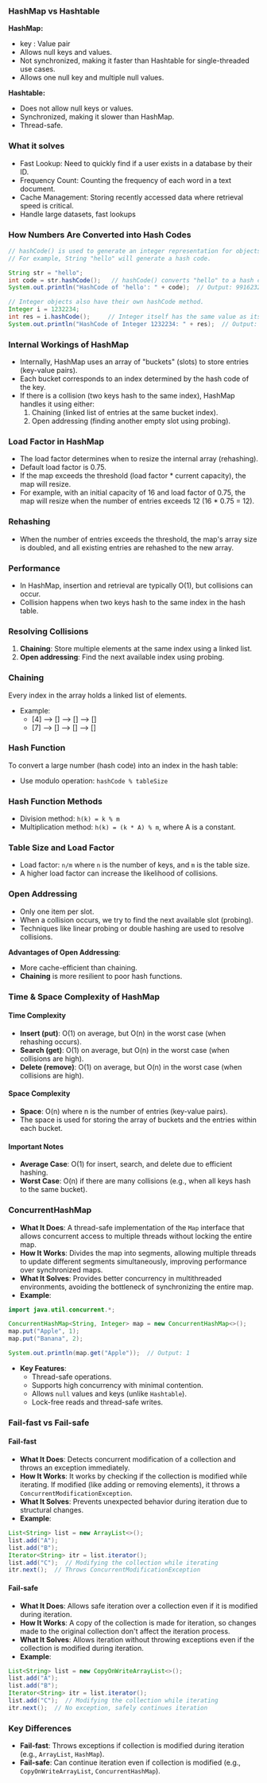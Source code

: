 ### **HashMap vs Hashtable**

**HashMap:**
- key : Value pair
- Allows null keys and values.
- Not synchronized, making it faster than Hashtable for single-threaded use cases.
- Allows one null key and multiple null values.

**Hashtable:**
- Does not allow null keys or values.
- Synchronized, making it slower than HashMap.
- Thread-safe.

### **What it solves**
- Fast Lookup: Need to quickly find if a user exists in a database by their ID.
- Frequency Count: Counting the frequency of each word in a text document.
- Cache Management: Storing recently accessed data where retrieval speed is critical.
- Handle large datasets, fast lookups

### **How Numbers Are Converted into Hash Codes**

```java
// hashCode() is used to generate an integer representation for objects.
// For example, String "hello" will generate a hash code.

String str = "hello";
int code = str.hashCode();   // hashCode() converts "hello" to a hash code integer.
System.out.println("HashCode of 'hello': " + code);  // Output: 99162322

// Integer objects also have their own hashCode method.
Integer i = 1232234;
int res = i.hashCode();     // Integer itself has the same value as its hash code.
System.out.println("HashCode of Integer 1232234: " + res);  // Output: 1232234
```

### **Internal Workings of HashMap**
- Internally, HashMap uses an array of "buckets" (slots) to store entries (key-value pairs).
- Each bucket corresponds to an index determined by the hash code of the key.
- If there is a collision (two keys hash to the same index), HashMap handles it using either:
  1. Chaining (linked list of entries at the same bucket index).
  2. Open addressing (finding another empty slot using probing).

### **Load Factor in HashMap**
- The load factor determines when to resize the internal array (rehashing).
- Default load factor is 0.75.
- If the map exceeds the threshold (load factor * current capacity), the map will resize.
- For example, with an initial capacity of 16 and load factor of 0.75, the map will resize when the number of entries exceeds 12 (16 * 0.75 = 12).

### **Rehashing**
- When the number of entries exceeds the threshold, the map's array size is doubled, and all existing entries are rehashed to the new array.

### **Performance**
- In HashMap, insertion and retrieval are typically O(1), but collisions can occur.
- Collision happens when two keys hash to the same index in the hash table.

### **Resolving Collisions**
1. **Chaining**: Store multiple elements at the same index using a linked list.
2. **Open addressing**: Find the next available index using probing.

### **Chaining**
Every index in the array holds a linked list of elements.
- Example:
  - [4] --> [] --> [] --> []
  - [7] --> [] --> [] --> []

### **Hash Function**
To convert a large number (hash code) into an index in the hash table:
- Use modulo operation: `hashCode % tableSize`

### **Hash Function Methods**
- Division method: `h(k) = k % m`
- Multiplication method: `h(k) = (k * A) % m`, where A is a constant.

### **Table Size and Load Factor**
- Load factor: `n/m` where `n` is the number of keys, and `m` is the table size.
- A higher load factor can increase the likelihood of collisions.

### **Open Addressing**
- Only one item per slot.
- When a collision occurs, we try to find the next available slot (probing).
- Techniques like linear probing or double hashing are used to resolve collisions.

**Advantages of Open Addressing**:
- More cache-efficient than chaining.
- **Chaining** is more resilient to poor hash functions.

### **Time & Space Complexity of HashMap**

#### **Time Complexity**
- **Insert (put)**: O(1) on average, but O(n) in the worst case (when rehashing occurs).
- **Search (get)**: O(1) on average, but O(n) in the worst case (when collisions are high).
- **Delete (remove)**: O(1) on average, but O(n) in the worst case (when collisions are high).

#### **Space Complexity**
- **Space**: O(n) where n is the number of entries (key-value pairs).
- The space is used for storing the array of buckets and the entries within each bucket.

#### **Important Notes**
- **Average Case**: O(1) for insert, search, and delete due to efficient hashing.
- **Worst Case**: O(n) if there are many collisions (e.g., when all keys hash to the same bucket).


### **ConcurrentHashMap**
- **What It Does**: A thread-safe implementation of the `Map` interface that allows concurrent access to multiple threads without locking the entire map.
- **How It Works**: Divides the map into segments, allowing multiple threads to update different segments simultaneously, improving performance over synchronized maps.
- **What It Solves**: Provides better concurrency in multithreaded environments, avoiding the bottleneck of synchronizing the entire map.
- **Example**:

```java
import java.util.concurrent.*;

ConcurrentHashMap<String, Integer> map = new ConcurrentHashMap<>();
map.put("Apple", 1);
map.put("Banana", 2);

System.out.println(map.get("Apple"));  // Output: 1
```

- **Key Features**:
  - Thread-safe operations.
  - Supports high concurrency with minimal contention.
  - Allows `null` values and keys (unlike `Hashtable`).
  - Lock-free reads and thread-safe writes.

### **Fail-fast vs Fail-safe**

#### **Fail-fast**
- **What It Does**: Detects concurrent modification of a collection and throws an exception immediately.
- **How It Works**: It works by checking if the collection is modified while iterating. If modified (like adding or removing elements), it throws a `ConcurrentModificationException`.
- **What It Solves**: Prevents unexpected behavior during iteration due to structural changes.
- **Example**:

```java
List<String> list = new ArrayList<>();
list.add("A");
list.add("B");
Iterator<String> itr = list.iterator();
list.add("C");  // Modifying the collection while iterating
itr.next();  // Throws ConcurrentModificationException
```

#### **Fail-safe**
- **What It Does**: Allows safe iteration over a collection even if it is modified during iteration.
- **How It Works**: A copy of the collection is made for iteration, so changes made to the original collection don't affect the iteration process.
- **What It Solves**: Allows iteration without throwing exceptions even if the collection is modified during iteration.
- **Example**:

```java
List<String> list = new CopyOnWriteArrayList<>();
list.add("A");
list.add("B");
Iterator<String> itr = list.iterator();
list.add("C");  // Modifying the collection while iterating
itr.next();  // No exception, safely continues iteration
```

### **Key Differences**
- **Fail-fast**: Throws exceptions if collection is modified during iteration (e.g., `ArrayList`, `HashMap`).
- **Fail-safe**: Can continue iteration even if collection is modified (e.g., `CopyOnWriteArrayList`, `ConcurrentHashMap`).